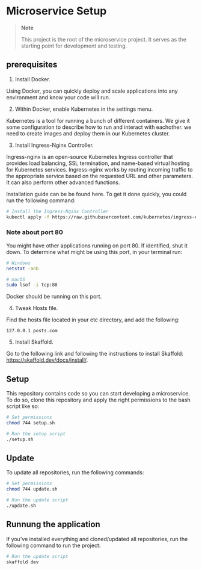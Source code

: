 # Microservice Setup

> **Note**
>
> This project is the root of the microservice project. It serves as the starting point for development and testing.

## prerequisites

1. Install Docker.

Using Docker, you can quickly deploy and scale applications into any environment and know your code will run.

2. Within Docker, enable Kubernetes in the settings menu.

Kubernetes is a tool for running a bunch of different containers. We give it some configuration to describe how to run and interact with eachother.
we need to create images and deploy them in our Kubernetes cluster.

3. Install Ingress-Nginx Controller.

Ingress-nginx is an open-source Kubernetes Ingress controller that provides load balancing, SSL termination, and name-based virtual hosting for Kubernetes services. Ingress-nginx works by routing incoming traffic to the appropriate service based on the requested URL and other parameters. It can also perform other advanced functions.

Installation guide can be be found here. To get it done quickly, you could run the following command:

```bash
# Install the Ingress-Nginx Controller
kubectl apply -f https://raw.githubusercontent.com/kubernetes/ingress-nginx/controller-v1.8.0/deploy/static/provider/cloud/deploy.yaml
```

### Note about port 80

You might have other applications running on port 80. If identified, shut it down. To determine what might be using this port, in your terminal run:

```bash
# Windows
netstat -anb
```

```bash
# macOS
sudo lsof -i tcp:80
```

Docker should be running on this port.

4. Tweak Hosts file.

Find the hosts file located in your etc directory, and add the following:

```
127.0.0.1 posts.com
```

5. Install Skaffold.

Go to the following link and following the instructions to install Skaffold: https://skaffold.dev/docs/install/.

## Setup

This repository contains code so you can start developing a microservice.
To do so, clone this repository and apply the right permissions to the bash script like so:

```bash
# Set permissions
chmod 744 setup.sh
```

```bash
# Run the setup script
./setup.sh
```

## Update

To update all repositories, run the following commands:

```bash
# Set permissions
chmod 744 update.sh
```

```bash
# Run the update script
./update.sh
```

## Runnung the application

If you've installed everything and cloned/updated all repositories, run the following command to run the project:

```bash
# Run the update script
skaffold dev
```
